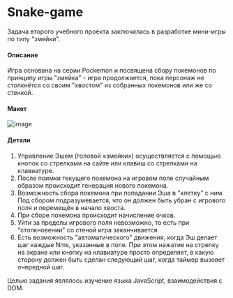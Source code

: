 # Snake-game
Задача второго учебного проекта заключалась в разработке мини-игры по типу "змейки".

#### Описание 
Игра основана на серии Pockemon и посвящена сбору покемонов по принципу игры "змейка" - игра продолжается, пока персонаж не столкнётся со своим "хвостом" из собранных покемонов или же со стенкой.

#### Макет
![image](https://user-images.githubusercontent.com/80825993/226526491-25a0e701-31ff-43f8-9014-c4502d9c0f6c.png)

#### Детали
1.	Управление Эшем (головой «змейки») осуществляется с помощью кнопок со стрелками на сайте или клавиш со стрелками на клавиатуре.
2.	После поимки текущего покемона на игровом поле случайным образом происходит генерация нового покемона. 
3.	Возможность сбора покемона при попадании  Эша в "клетку" с ним. Под сбором подразумевается, что он должен быть убран с игрового поля и перемещён в начало хвоста.
4.	При сборе покемона происходит начисление очков.
5.	Уйти за пределы игрового поля невозможно, то есть при "столкновении" со стеной игра заканчивается.
6.	Есть возможность "автоматического" движения, когда Эш делает шаг каждые Nms, указанные в поле. При этом нажатие на стрелку на экране или кнопку на клавиатуре просто определяет, в какую сторону должен быть сделан следующий шаг, когда таймер вызовет очередной шаг.

Целью задания являлось изучение языка JavaScript, взаимодействия с DOM. 
 

